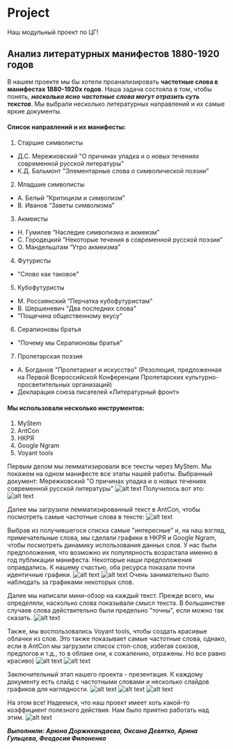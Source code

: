 # Project
Наш модульный проект по ЦГ! 

## Анализ литературных манифестов 1880-1920 годов

В нашем проекте мы бы хотели проанализировать **частотные слова в манифестах 1880-1920х годов**. Наша задача состояла в том, чтобы понять, *__насколько ясно частотные слова могут отразить суть текстов__*. Мы выбрали несколько литературных направлений и их самые яркие документы. 
#### Список направлений и их манифесты:  
1. Старшие символисты 
* Д.С. Мережковский "О причинах упадка и о новых течениях современной русской литературы"
* К.Д. Бальмонт "Элементарные слова о символической поэзии"
2. Младшие символисты 
* А. Белый “Критицизм и символизм”
* В. Иванов “Заветы символизма”
3. Акмеисты 
* Н. Гумилев “Наследие символизма и акмеизм” 
* С. Городецкий “Некоторые течения в современной русской поэзии” 
* О. Мандельштам “Утро акмеизма” 
4. Футуристы 
* "Слово как таковое"
5. Кубофутуристы 
* М. Россиянский "Перчатка кубофутуристам"
* В. Шершеневич "Два последних слова"
* "Пощечина общественному вкусу" 
6. Серапионовы братья 
* "Почему мы Серапионовы братья" 
7. Пролетарская поэзия 
* А. Богданов "Пролетариат и искусство" (Резолюция, предложенная на Первой Всероссийской Конференции Пролетарских культурно-просветительных организаций)
* Декларация союза писателей «Литературный фронт»

#### Мы использовали несколько инструментов: 
1. MyStem
2. AntCon 
3. НКРЯ
4. Google Ngram 
5. Voyant tools

Первым делом мы лемматизировали все тексты через MyStem. 
Мы покажем на одном манифесте все этапы нашей работы. Выбранный документ: Мережковский "О причинах упадка и о новых течениях современной русской литературы"
![alt text](https://github.com/AryunaD6/Project-/blob/master/2019-05-28%20(6).png)
Получилось вот это: 
![alt text](https://github.com/AryunaD6/Project-/blob/master/2019-05-28%20(5).png)

Далее мы загрузили лемматизированный текст в AntCon, чтобы посмотреть самые частотные слова в тексте: 
![alt text](https://github.com/AryunaD6/Project-/blob/master/2019-05-24%20(1).png)

Выбрав из получившегося списка самые "интересные" и, на наш взгляд, примечательные слова, мы сделали графики в НКРЯ и Google Ngram, чтобы посмотреть динамику использования данных слов. У нас были предположения, что возможно их популярность возрастала именно в год публикации манифеста. Некоторые наши предположения оправдались. 
К нашему счастью, оба ресурса показали почти идентичные графики. 
![alt text](https://github.com/AryunaD6/Project-/blob/master/2019-05-28%20(7).png)
![alt text](https://github.com/AryunaD6/Project-/blob/master/2019-05-28%20(8).png) 
Очень занимательно было наблюдать за графиками некоторых слов. 

Далее мы написали мини-обзор на каждый текст. Прежде всего, мы определяли, насколько слова показывали смысл текста. В большинстве случаев слова действительно были предельно "точны", если можно так сказать. 
![alt text](С)

Также, мы воспользовались Voyant tools, чтобы создать красивые облачки из слов. Это также показывает самые частотные слова, однако, если в AntCon мы загрузили список стоп-слов, избегая союзов, предлогов и т.д., то в облаке они, к сожалению, отражены. Но все равно красиво) 
![alt text](https://github.com/AryunaD6/Project-/blob/master/2019-05-28%20(1).png)
![alt text](https://github.com/AryunaD6/Project-/blob/master/2019-05-28%20(2).png) 

Заключительный этап нашего проекта - презентация. К каждому документу есть слайд с частотными словами и несколько слайдов графиков для наглядности. 
![alt text](https://github.com/AryunaD6/Project-/blob/master/2019-05-28%20(10).png)
![alt text](https://github.com/AryunaD6/Project-/blob/master/2019-05-28%20(11).png)
![alt text](https://github.com/AryunaD6/Project-/blob/master/2019-05-28%20(12).png)

На этом все! Надеемся, что наш проект имеет хоть какой-то коэффициент полезного действия. Нам было приятно работать над этим. 
![alt text](https://github.com/AryunaD6/Project-/blob/master/rtmMktvhm-U.jpg)

***Выполнили: Арюна Доржихандаева, Оксана Девятко, Арина Гульцева, Феодосия Филоненко***

